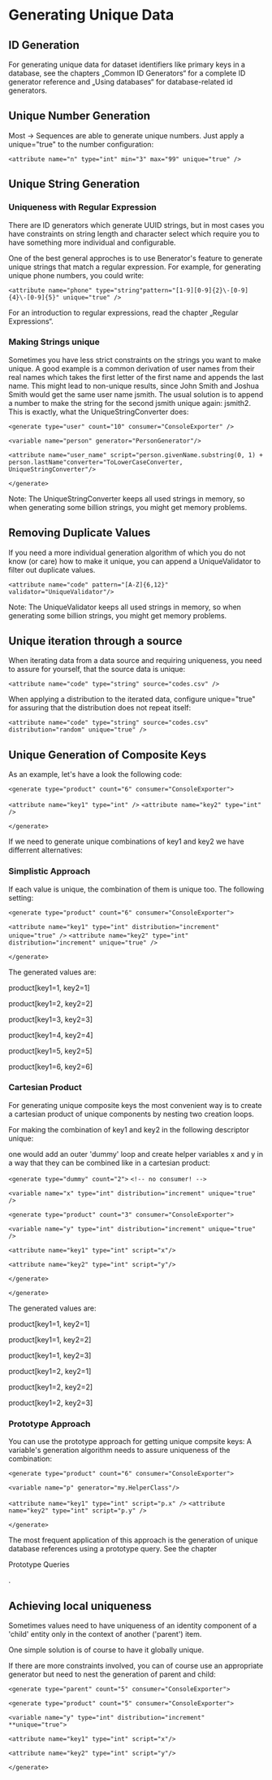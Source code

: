 # Generating Unique Data 

## ID Generation 

For generating unique data for dataset identifiers like primary keys in a database, see the chapters „Common ID Generators“ for a complete ID generator reference and „Using databases“ for database-related id generators.

## Unique Number Generation 

Most → Sequences are able to generate unique numbers. Just apply a unique="true" to the number configuration:

`<attribute name="n" type="int" min="3" max="99" unique="true" />`

## Unique String Generation 

### Uniqueness with Regular Expression 

There are ID generators which generate UUID strings, but in most cases you have constraints on string length and character select which require you to have something more individual and configurable.

One of the best general approches is to use Benerator's feature to generate unique strings that match a regular expression. For example, for generating unique phone numbers, you could write:

`<attribute name="phone" type="string"pattern="[1-9][0-9]{2}\-[0-9]{4}\-[0-9]{5}" unique="true" />`

For an introduction to regular expressions, read the chapter „Regular Expressions“.

### Making Strings unique 

Sometimes you have less strict constraints on the strings you want to make unique. A good example is a common derivation of user names from their real names which takes the first letter of the first name and appends the last name. This might lead to non-unique results, since John Smith and Joshua Smith would get the same user name jsmith. The usual solution is to append a number to make the string for the second jsmith unique again: jsmith2\. This is exactly, what the UniqueStringConverter does:

`<generate type="user" count="10" consumer="ConsoleExporter" />`

`<variable name="person" generator="PersonGenerator"/>`

`<attribute name="user_name" script="person.givenName.substring(0, 1) + person.lastName"converter="ToLowerCaseConverter, UniqueStringConverter"/>`

`</generate>`

Note: The UniqueStringConverter keeps all used strings in memory, so when generating some billion strings, you might get memory problems.

## Removing Duplicate Values 

If you need a more individual generation algorithm of which you do not know (or care) how to make it unique, you can append a UniqueValidator to filter out duplicate values.

`<attribute name="code" pattern="[A-Z]{6,12}" validator="UniqueValidator"/>`

Note: The UniqueValidator keeps all used strings in memory, so when generating some billion strings, you might get memory problems.

## Unique iteration through a source 

When iterating data from a data source and requiring uniqueness, you need to assure for yourself, that the source data is unique:

`<attribute name="code" type="string" source="codes.csv" />`

When applying a distribution to the iterated data, configure unique="true" for assuring that the distribution does not repeat itself:

`<attribute name="code" type="string" source="codes.csv" distribution="random" unique="true" />`

## Unique Generation of Composite Keys 

As an example, let's have a look the following code:

`<generate type="product" count="6" consumer="ConsoleExporter">`

`<attribute name="key1" type="int" />` `<attribute name="key2" type="int" />`

`</generate>`

If we need to generate unique combinations of key1 and key2 we have differrent alternatives:

### Simplistic Approach 

If each value is unique, the combination of them is unique too. The following setting:

`<generate type="product" count="6" consumer="ConsoleExporter">`

`<attribute name="key1" type="int" distribution="increment" unique="true" />` `<attribute name="key2" type="int" distribution="increment" unique="true" />`

`</generate>`

The generated values are:

product[key1=1, key2=1]

product[key1=2, key2=2]

product[key1=3, key2=3]

product[key1=4, key2=4]

product[key1=5, key2=5]

product[key1=6, key2=6]

### Cartesian Product 

For generating unique composite keys the most convenient way is to create a cartesian product of unique components by nesting two creation loops.

For making the combination of key1 and key2 in the following descriptor unique:

one would add an outer 'dummy' loop and create helper variables x and y in a way that they can be combined like in a cartesian product:

`<generate type="dummy" count="2">` `<!-- no consumer! -->`

`<variable name="x" type="int" distribution="increment" unique="true" />`

`<generate type="product" count="3" consumer="ConsoleExporter">`

`<variable name="y" type="int" distribution="increment" unique="true" />`

`<attribute name="key1" type="int" script="x"/>`

`<attribute name="key2" type="int" script="y"/>`

`</generate>`

`</generate>`

The generated values are:

product[key1=1, key2=1]

product[key1=1, key2=2]

product[key1=1, key2=3]

product[key1=2, key2=1]

product[key1=2, key2=2]

product[key1=2, key2=3]

### Prototype Approach 

You can use the prototype approach for getting unique compsite keys: A variable's generation algorithm needs to assure uniqueness of the combination:

`<generate type="product" count="6" consumer="ConsoleExporter">`

`<variable name="p" generator="my.HelperClass"/>`

`<attribute name="key1" type="int" script="p.x" />` `<attribute name="key2" type="int" script="p.y" />`

`</generate>`

The most frequent application of this approach is the generation of unique database references using a prototype query. See the chapter

Prototype Queries

.

## Achieving local uniqueness 

Sometimes values need to have uniqueness of an identity component of a 'child' entity only in the context of another ('parent') item.

One simple solution is of course to have it globally unique.

If there are more constraints involved, you can of course use an appropriate generator but need to nest the generation of parent and child:

`<generate type="parent" count="5" consumer="ConsoleExporter">`

`<generate type="product" count="5" consumer="ConsoleExporter">`

`<variable name="y" type="int" distribution="increment" **unique="true">`

`<attribute name="key1" type="int" script="x"/>`

`<attribute name="key2" type="int" script="y"/>`

`</generate>`